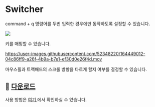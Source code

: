 # Switcher

command + q 명령어를 두번 입력한 경우에만 동작하도록 설정할 수 있습니다.

![](https://user-images.githubusercontent.com/52348220/150669417-04c33fc1-5780-4627-abf4-359eaa5a333c.gif)


키를 매핑할 수 있습니다.

https://user-images.githubusercontent.com/52348220/164449012-04c86ff9-a26f-4b9a-b7e1-ef30d0e26f4d.mov


마우스휠과 트랙패드의 스크롤 방향을 다르게 할지 여부를 결정할 수 있습니다.


## 💾 [다운로드](https://github.com/tkgka/Switcher/releases) 
사용 방법은 <a href = "https://github.com/tkgka/Switcher/blob/main/Readme/HowToUse.md"> 여기 </a> 에서 확인하실 수 있습니다.
